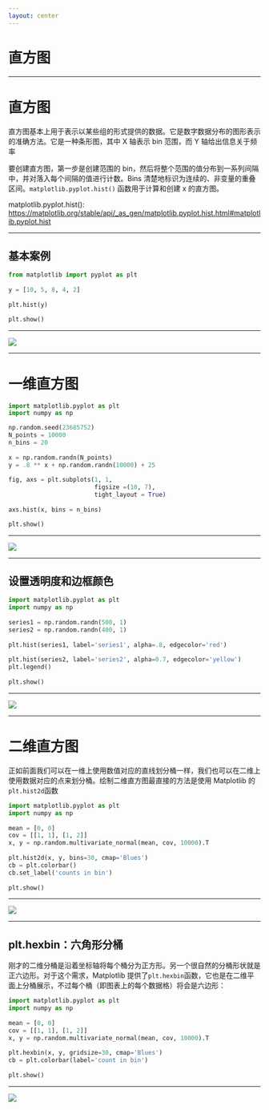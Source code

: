 ```yaml
---
layout: center
---
```


# 直方图

---

# 直方图

直方图基本上用于表示以某些组的形式提供的数据。它是数字数据分布的图形表示的准确方法。它是一种条形图，其中 X 轴表示 bin 范围，而 Y 轴给出信息关于频率

要创建直方图，第一步是创建范围的 bin，然后将整个范围的值分布到一系列间隔中，并对落入每个间隔的值进行计数。Bins 清楚地标识为连续的、非变量的重叠区间。`matplotlib.pyplot.hist()` 函数用于计算和创建 x 的直方图。

matplotlib.pyplot.hist(): https://matplotlib.org/stable/api/_as_gen/matplotlib.pyplot.hist.html#matplotlib.pyplot.hist

---

## 基本案例

```python
from matplotlib import pyplot as plt
 
y = [10, 5, 8, 4, 2]
 
plt.hist(y)

plt.show()
```

---

<img src = "/hist_01.png" class = "h-90 mx-auto">

---

# 一维直方图

```python
import matplotlib.pyplot as plt
import numpy as np

np.random.seed(23685752)
N_points = 10000
n_bins = 20
 
x = np.random.randn(N_points)
y = .8 ** x + np.random.randn(10000) + 25
 
fig, axs = plt.subplots(1, 1,
                        figsize =(10, 7),
                        tight_layout = True)
 
axs.hist(x, bins = n_bins)

plt.show()
```

---

<img src = "/hist_02.png" class = "h-90 mx-auto">

---

## 设置透明度和边框颜色

```python
import matplotlib.pyplot as plt
import numpy as np
 
series1 = np.random.randn(500, 1)
series2 = np.random.randn(400, 1)
 
plt.hist(series1, label='series1', alpha=.8, edgecolor='red')
 
plt.hist(series2, label='series2', alpha=0.7, edgecolor='yellow')
plt.legend()
 
plt.show()
```

---

<img src = "/hist_03.png" class = "h-90 mx-auto">

---

# 二维直方图

正如前面我们可以在一维上使用数值对应的直线划分桶一样，我们也可以在二维上使用数据对应的点来划分桶。绘制二维直方图最直接的方法是使用 Matplotlib 的`plt.hist2d`函数

```python
import matplotlib.pyplot as plt
import numpy as np
 
mean = [0, 0]
cov = [[1, 1], [1, 2]]
x, y = np.random.multivariate_normal(mean, cov, 10000).T
 
plt.hist2d(x, y, bins=30, cmap='Blues')
cb = plt.colorbar()
cb.set_label('counts in bin')
 
plt.show()
```

---

<img src = "/hist_04.png" class = "h-90 mx-auto">

---

## plt.hexbin：六角形分桶

刚才的二维分桶是沿着坐标轴将每个桶分为正方形。另一个很自然的分桶形状就是正六边形。对于这个需求，Matplotlib 提供了`plt.hexbin`函数，它也是在二维平面上分桶展示，不过每个桶（即图表上的每个数据格）将会是六边形：

```python
import matplotlib.pyplot as plt
import numpy as np
 
mean = [0, 0]
cov = [[1, 1], [1, 2]]
x, y = np.random.multivariate_normal(mean, cov, 10000).T
 
plt.hexbin(x, y, gridsize=30, cmap='Blues')
cb = plt.colorbar(label='count in bin')
 
plt.show()
```

---

<img src = "/hist_05.png" class = "h-90 mx-auto">